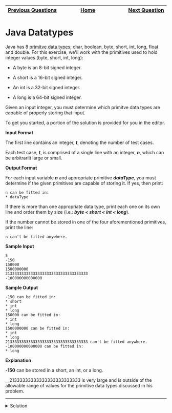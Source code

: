| <img width=1000>[Previous Questions](https://github.com/Kevin-Lago/java-hackerrank-solutions/tree/main/src/introduction/java_loops_ii)</img> | <img width=1000>[Home](https://github.com/Kevin-Lago/java-hackerrank-solutions)</img> | <img width=1000>[Next Question](https://github.com/Kevin-Lago/java-hackerrank-solutions/tree/main/src/introduction/java_end_of_file)</img> |
|:---|:---:|---:|

# Java Datatypes

Java has 8 [primitve data types](https://docs.oracle.com/javase/tutorial/java/nutsandbolts/datatypes.html); char, boolean, byte, short, int, long, float and double. For this exercise, we'll work with the primitives used to hold integer values (byte, short, int, long):

- A byte is an 8-bit signed integer.

- A short is a 16-bit signed integer.

- An int is a 32-bit signed integer.

- A long is a 64-bit signed integer.

Given an input integer, you must determine which primitve data types are capable of properly storing that input.

To get you started, a portion of the solution is provided for you in the editor.

__Input Format__

The first line contains an integer, ___t___, denoting the number of test cases.

Each test case, ___t___, is comprised of a single line with an integer, ___n___, which can be arbitrarilt large or small.

__Output Format__

For each input variable ___n___ and appropriate primitive ___dataType___, you must determine if the given primitives are capable of storing it. If yes, then print:

```
n can be fitted in:
* dataType
```

If there is more than one appropriate data type, print each one on its own line and order them by size (i.e.: ___byte < short < int < long___).

If the number cannot be stored in one of the four aforementioned primitives, print the line:

```
n can't be fitted anywhere.
```

__Sample Input__

```
5
-150
150000
1500000000
213333333333333333333333333333333333
-100000000000000
```

__Sample Output__

```
-150 can be fitted in:
* short
* int
* long
150000 can be fitted in:
* int
* long
1500000000 can be fitted in:
* int
* long
213333333333333333333333333333333333 can't be fitted anywhere.
-100000000000000 can be fitted in:
* long
```

__Explanation__

__-150__ can be stored in a short, an int, or a long.

__21333333333333333333333333 is very large and is outside of the allowable range of values for the primitive data types discussed in his problem.

---

<details><summary>Solution</summary>
    
```java
import java.util.Scanner;


class Solution {

    public static void main(String[] argh) {
        Scanner sc = new Scanner(System.in);
        int t = sc.nextInt();

        for (int i = 0; i < t; i++) {
            try {
                long x = sc.nextLong();

                if (x <= -2 * Math.pow(10, 63) && x >= 2 * Math.pow(10, 63) - 1) {
                    System.out.println("n can't be fitted anywhere.");
                } else {
                    System.out.println(x + " can be fitted in:");
                    if (x >= -128 && x <= 127) System.out.println("* byte");
                    if (x >= -32768 && x <= 32767) System.out.println("* short");
                    if (x >= Math.pow(-2, 31) && x <= Math.pow(2, 31) - 1) System.out.println("* int");
                    if (x >= -2 * Math.pow(10, 63) && x <= 2 * Math.pow(10, 63) - 1) System.out.println("* long");
                }
            } catch (Exception e) {
                System.out.println(sc.next() + " can't be fitted anywhere.");
            }
        }
    }

}
```
</details>

